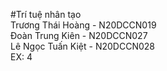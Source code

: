 #Trí tuệ nhân tạo</br>
Trương Thái Hoàng - N20DCCN019</br>
Đoàn Trung Kiên - N20DCCN027</br>
Lê Ngọc Tuấn Kiệt - N20DCCN028</br>
EX: 4
